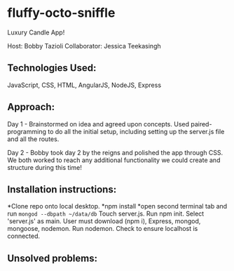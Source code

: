 # fluffy-octo-sniffle

Luxury Candle App!

Host: Bobby Tazioli
Collaborator: Jessica Teekasingh

## Technologies Used:
JavaScript, CSS, HTML, AngularJS, NodeJS, Express

## Approach:
Day 1 -
Brainstormed on idea and agreed upon concepts. Used paired-programming to do all the initial setup, including setting up the server.js file and all the routes.

Day 2 -
Bobby took day 2 by the reigns and polished the app through CSS. We both worked to reach any additional functionality we could create and structure during this time!


## Installation instructions:
*Clone repo onto local desktop.
*npm install
*open second terminal tab and run ```mongod --dbpath ~/data/db```
Touch server.js.
Run npm init.
Select 'server.js' as main.
User must download (npm i), Express, mongod, mongoose, nodemon.
Run nodemon.
Check to ensure localhost is connected.

## Unsolved problems:
